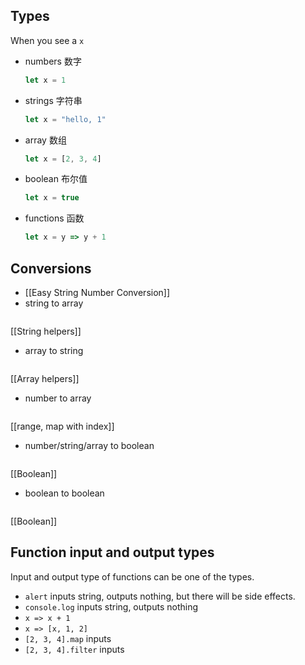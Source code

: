 ## Types
When you see a `x`
- numbers 数字
	```js
	let x = 1
	```
- strings 字符串
	```js
	let x = "hello, 1"
	```
- array 数组
	``` js
	let x = [2, 3, 4]
	```
- boolean 布尔值
   ```js
   let x = true
   ```
- functions 函数
	```js
	let x = y => y + 1
	```

## Conversions
- [[Easy String Number Conversion]]
- string to array
```js
```
[[String helpers]]

- array to string
```js
```
[[Array helpers]]

- number to array
```js
```
[[range, map with index]]

- number/string/array to boolean
```js
```
[[Boolean]]

- boolean to boolean
```js
```
[[Boolean]]


## Function input and output types

Input and output type of functions can be one of the types.

- `alert` inputs string, outputs nothing,
but there will be side effects.
- `console.log` inputs string, outputs nothing
- `x => x + 1`
- `x => [x, 1, 2]`
- `[2, 3, 4].map` inputs
- `[2, 3, 4].filter` inputs
